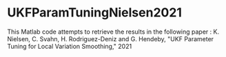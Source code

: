 # UKFParamTuningNielsen2021
This Matlab code attempts to retrieve the results in the following paper : K. Nielsen, C. Svahn, H. Rodriguez-Deniz and G. Hendeby, "UKF Parameter Tuning for Local Variation Smoothing," 2021
